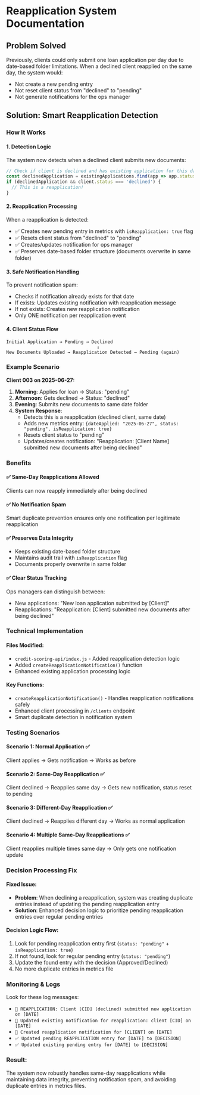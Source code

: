 # Reapplication System Documentation

## Problem Solved
Previously, clients could only submit one loan application per day due to date-based folder limitations. When a declined client reapplied on the same day, the system would:
- Not create a new pending entry
- Not reset client status from "declined" to "pending" 
- Not generate notifications for the ops manager

## Solution: Smart Reapplication Detection

### How It Works

#### 1. **Detection Logic**
The system now detects when a declined client submits new documents:
```javascript
// Check if client is declined and has existing application for this date
const declinedApplication = existingApplications.find(app => app.status === "Declined");
if (declinedApplication && client.status === 'declined') {
  // This is a reapplication!
}
```

#### 2. **Reapplication Processing**
When a reapplication is detected:
- ✅ Creates new pending entry in metrics with `isReapplication: true` flag
- ✅ Resets client status from "declined" to "pending"
- ✅ Creates/updates notification for ops manager
- ✅ Preserves date-based folder structure (documents overwrite in same folder)

#### 3. **Safe Notification Handling**
To prevent notification spam:
- Checks if notification already exists for that date
- If exists: Updates existing notification with reapplication message
- If not exists: Creates new reapplication notification
- Only ONE notification per reapplication event

#### 4. **Client Status Flow**
```
Initial Application → Pending → Declined
                                  ↓
New Documents Uploaded → Reapplication Detected → Pending (again)
```

### Example Scenario

**Client 003 on 2025-06-27:**
1. **Morning**: Applies for loan → Status: "pending"
2. **Afternoon**: Gets declined → Status: "declined" 
3. **Evening**: Submits new documents to same date folder
4. **System Response**:
   - Detects this is a reapplication (declined client, same date)
   - Adds new metrics entry: `{dateApplied: "2025-06-27", status: "pending", isReapplication: true}`
   - Resets client status to "pending"
   - Updates/creates notification: "Reapplication: [Client Name] submitted new documents after being declined"

### Benefits

#### ✅ **Same-Day Reapplications Allowed**
Clients can now reapply immediately after being declined

#### ✅ **No Notification Spam** 
Smart duplicate prevention ensures only one notification per legitimate reapplication

#### ✅ **Preserves Data Integrity**
- Keeps existing date-based folder structure
- Maintains audit trail with `isReapplication` flag
- Documents properly overwrite in same folder

#### ✅ **Clear Status Tracking**
Ops managers can distinguish between:
- New applications: "New loan application submitted by [Client]"
- Reapplications: "Reapplication: [Client] submitted new documents after being declined"

### Technical Implementation

#### Files Modified:
- `credit-scoring-api/index.js` - Added reapplication detection logic
- Added `createReapplicationNotification()` function
- Enhanced existing application processing logic

#### Key Functions:
- `createReapplicationNotification()` - Handles reapplication notifications safely
- Enhanced client processing in `/clients` endpoint
- Smart duplicate detection in notification system

### Testing Scenarios

#### Scenario 1: Normal Application ✅
Client applies → Gets notification → Works as before

#### Scenario 2: Same-Day Reapplication ✅  
Client declined → Reapplies same day → Gets new notification, status reset to pending

#### Scenario 3: Different-Day Reapplication ✅
Client declined → Reapplies different day → Works as normal application

#### Scenario 4: Multiple Same-Day Reapplications ✅
Client reapplies multiple times same day → Only gets one notification update

### Decision Processing Fix

#### Fixed Issue:
- **Problem**: When declining a reapplication, system was creating duplicate entries instead of updating the pending reapplication entry
- **Solution**: Enhanced decision logic to prioritize pending reapplication entries over regular pending entries

#### Decision Logic Flow:
1. Look for pending reapplication entry first (`status: "pending"` + `isReapplication: true`)
2. If not found, look for regular pending entry (`status: "pending"`)
3. Update the found entry with the decision (Approved/Declined)
4. No more duplicate entries in metrics file

### Monitoring & Logs

Look for these log messages:
- `🔄 REAPPLICATION: Client [CID] (declined) submitted new application on [DATE]`
- `📢 Updated existing notification for reapplication: client [CID] on [DATE]`
- `📢 Created reapplication notification for [CLIENT] on [DATE]`
- `✅ Updated pending REAPPLICATION entry for [DATE] to [DECISION]`
- `✅ Updated existing pending entry for [DATE] to [DECISION]`

### Result:
The system now robustly handles same-day reapplications while maintaining data integrity, preventing notification spam, and avoiding duplicate entries in metrics files.